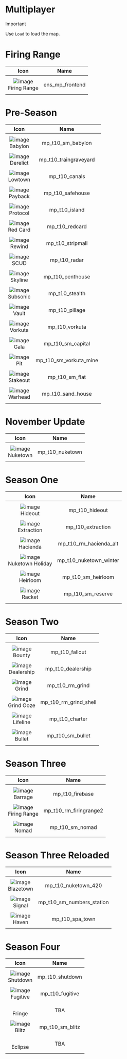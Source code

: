 # Multiplayer 



> [!IMPORTANT]
> 
> Use `Load` to load the map.
>

# Firing Range 

| Icon | Name | 
| :--: | :--: | 
| | | | | 
![image](https://github.com/user-attachments/assets/d23e7034-7fc5-4869-bbb4-ceb1aefc16d5)<br> Firing Range  | ens_mp_frontend | 
| | | | | 



# Pre-Season

| Icon | Name | 
| :--: | :--: | 
| | | | | 
![image](https://github.com/user-attachments/assets/462fe477-1d08-403c-bbbd-bdb667c336f1)<br> Babylon | mp_t10_sm_babylon | 
| | | | | 
 ![image](https://github.com/user-attachments/assets/a8906917-cb58-4992-b4fb-e6816febb2e4)<br> Derelict | mp_t10_traingraveyard| 
| | | | | 
 ![image](https://github.com/user-attachments/assets/bbfaabe3-074b-4a14-90d9-d5689bb2d7ca)<br> Lowtown  | mp_t10_canals | 
| | | | | 
![image](https://github.com/user-attachments/assets/02bb4de5-0d11-4f05-9796-af641b808d80)<br> Payback  | mp_t10_safehouse | 
| | | | | 
![image](https://github.com/user-attachments/assets/8eae64ca-8190-4c14-8d46-f312565f5b5b)<br> Protocol | mp_t10_island | 
| | | | | 
![image](https://github.com/user-attachments/assets/9c53dd57-1611-4551-83bd-3bdd297d8c9c)<br> Red Card | mp_t10_redcard | 
| | | | | 
![image](https://github.com/user-attachments/assets/3a44ec79-9056-4b43-b41e-6a8131ba7140)<br> Rewind  | mp_t10_stripmall | 
| | | | | 
![image](https://github.com/user-attachments/assets/3a30bd56-61ff-466c-8f19-b42e76f6915f)<br> SCUD | mp_t10_radar | 
| | | | | 
![image](https://github.com/user-attachments/assets/a1e1a698-e05e-46bf-be1a-02dbadb6d5cb)<br> Skyline | mp_t10_penthouse | 
| | | | | 
![image](https://github.com/user-attachments/assets/dae91a79-6be1-4c45-876d-3affa9138ea5)<br> Subsonic | mp_t10_stealth | 
| | | | | 
![image](https://github.com/user-attachments/assets/41fa6edb-1de7-4223-8d7b-93ab1f09f3bb)<br> Vault | mp_t10_pillage | 
| | | | | 
![image](https://github.com/user-attachments/assets/a0f59769-8e99-4272-bb1d-4ae91297663f)<br> Vorkuta | mp_t10_vorkuta | 
| | | | | 
![image](https://github.com/user-attachments/assets/5989537f-45f9-4ffe-b02c-e41f65f97570)<br> Gala | mp_t10_sm_capital | 
| | | | | 
![image](https://github.com/user-attachments/assets/204dbf0a-2864-4daa-b7b1-8df3c270dea7)<br> Pit | mp_t10_sm_vorkuta_mine | 
| | | | | 
![image](https://github.com/user-attachments/assets/b8a10798-8b34-421d-95d5-e87fa67eced4)<br> Stakeout | mp_t10_sm_flat | 
| | | | | 
![image](https://github.com/user-attachments/assets/58a6c501-0104-4b3d-ad40-fb854977033f)<br> Warhead | mp_t10_sand_house | 
| | | | | 



# November Update

| Icon | Name | 
| :--: | :--: | 
| | | | | 
![image](https://github.com/user-attachments/assets/a0e67a6a-c63d-43aa-9cb5-ccd986a4a4eb)<br> Nuketown | mp_t10_nuketown | 
| | | | | 



# Season One

| Icon | Name | 
| :--: | :--: | 
| | | | | 
![image](https://github.com/user-attachments/assets/b8ad0af0-ce70-4bd0-b216-b5fbc9c9ed99)<br> Hideout | mp_t10_hideout | 
| | | | | 
![image](https://github.com/user-attachments/assets/04de4729-7832-4adb-8504-c38e2c57f104)<br> Extraction | mp_t10_extraction | 
| | | | | 
![image](https://github.com/user-attachments/assets/4beb87a6-9f5a-4f7e-8875-4477bb1d2f84)<br> Hacienda | mp_t10_rm_hacienda_alt | 
| | | | | 
![image](https://github.com/user-attachments/assets/4f093079-5294-4679-94e9-a113279bf421)<br> Nuketown Holiday | mp_t10_nuketown_winter | 
| | | | | 
![image](https://github.com/user-attachments/assets/f1596f0c-636f-497a-87a5-d4333cb9315a)<br> Heirloom | mp_t10_sm_heirloom | 
| | | | | 
![image](https://github.com/user-attachments/assets/8bf3bac4-ae61-4522-99cf-eef84badc7ce)<br> Racket | mp_t10_sm_reserve | 
| | | | | 



# Season Two 

| Icon | Name | 
| :--: | :--: | 
| | | | | 
![image](https://github.com/user-attachments/assets/8fac9846-d016-4cf5-8971-4d133688cdeb)<br> Bounty | mp_t10_fallout | 
| | | | | 
![image](https://github.com/user-attachments/assets/54097e62-c284-45fc-abd2-cc1f8cf5b942)<br> Dealership | mp_t10_dealership | 
| | | | | 
![image](https://github.com/user-attachments/assets/07aaa51f-0a73-4638-a262-c315e76c13b0)<br> Grind | mp_t10_rm_grind | 
| | | | | 
![image](https://github.com/user-attachments/assets/087b3985-f557-4244-a646-04e343b38c18)<br> Grind Ooze | mp_t10_rm_grind_shell | 
| | | | | 
![image](https://github.com/user-attachments/assets/66752b73-0d15-4ba6-8ef4-60a96e9d77ad)<br> Lifeline | mp_t10_charter | 
| | | | | 
![image](https://github.com/user-attachments/assets/72518621-b24c-4502-aee3-d10724b7f94b)<br> Bullet | mp_t10_sm_bullet | 
| | | | | 



# Season Three


| Icon | Name | 
| :--: | :--: | 
| | | | | 
![image](https://github.com/user-attachments/assets/6a0d50d7-15ad-4ed9-b7c4-7354ee74fe4f)<br> Barrage | mp_t10_firebase | 
| | | | | 
![image](https://github.com/user-attachments/assets/fc45ffb6-0ca9-4c12-8ebd-28a47cfaf65b)<br> Firing Range | mp_t10_rm_firingrange2 | 
| | | | | 
![image](https://github.com/user-attachments/assets/4910b3f4-2586-435c-96e7-e0ca2187a2aa)<br> Nomad | mp_t10_sm_nomad | 
| | | | | 




# Season Three Reloaded 


| Icon | Name | 
| :--: | :--: | 
| | | | | 
![image](https://github.com/user-attachments/assets/7b5687f0-f0b2-4c13-b8aa-3e5b0e44f0bb)<br> Blazetown | mp_t10_nuketown_420 | 
| | | | | 
![image](https://github.com/user-attachments/assets/c6c9bca3-fb52-4b30-b24d-1f03f25fc513) <br> Signal | mp_t10_sm_numbers_station | 
| | | | | 
![image](https://github.com/user-attachments/assets/3492247c-3d07-4a73-a139-0655e039aa9c) <br> Haven | mp_t10_spa_town | 
| | | | | 



# Season Four 


| Icon | Name | 
| :--: | :--: | 
| | | | | 
![image](https://github.com/user-attachments/assets/a6d1d02b-37a3-4ed4-8251-62ddc64271e0)<br> Shutdown | mp_t10_shutdown | 
| | | | | 
![image](https://github.com/user-attachments/assets/73c15c86-a859-4bf9-bbcc-44a43331a1c9)<br> Fugitive | mp_t10_fugitive | 
| | | | | 
<br> Fringe | TBA | 
| | | | | 
![image](https://github.com/user-attachments/assets/d8662325-5ec7-402c-90e3-181c96f5aecb)<br> Blitz | mp_t10_sm_blitz | 
| | | | | 
<br> Eclipse | TBA | 
| | | | | 









